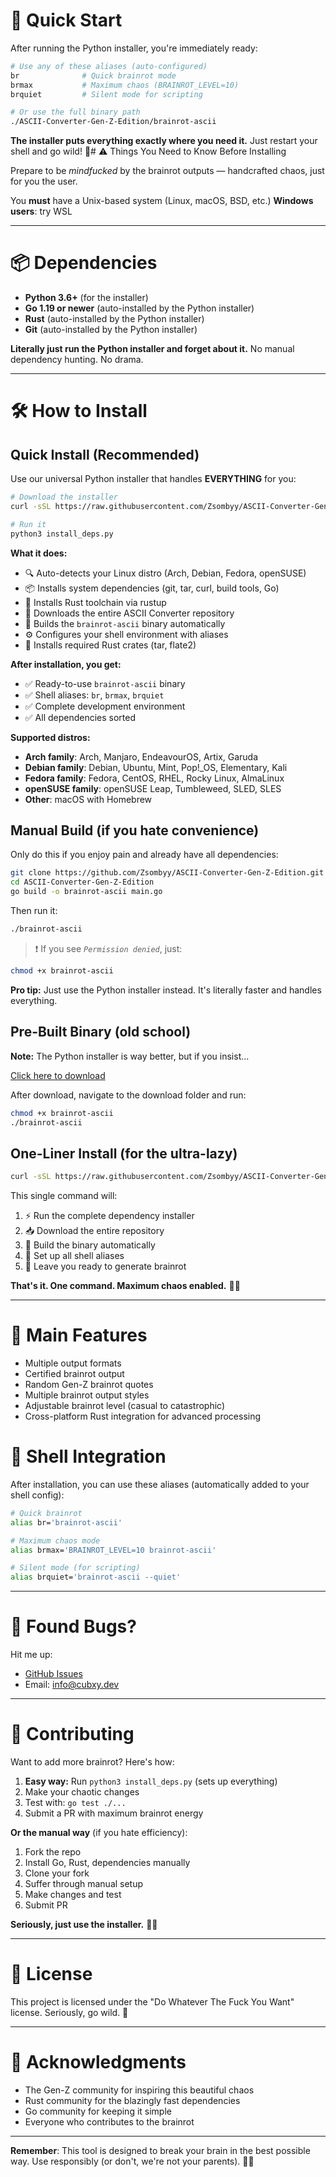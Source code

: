 # 🚀 Quick Start

After running the Python installer, you're immediately ready:

```bash
# Use any of these aliases (auto-configured)
br              # Quick brainrot mode
brmax           # Maximum chaos (BRAINROT_LEVEL=10)
brquiet         # Silent mode for scripting

# Or use the full binary path
./ASCII-Converter-Gen-Z-Edition/brainrot-ascii
```

**The installer puts everything exactly where you need it.** Just restart your shell and go wild! 🎉# ⚠️ Things You Need to Know Before Installing

Prepare to be *mindfucked* by the brainrot outputs — handcrafted chaos, just for you the user.

You **must** have a Unix-based system (Linux, macOS, BSD, etc.)
**Windows users**: try WSL

---

# 📦 Dependencies

* **Python 3.6+** (for the installer)
* **Go 1.19 or newer** (auto-installed by the Python installer)
* **Rust** (auto-installed by the Python installer)
* **Git** (auto-installed by the Python installer)

**Literally just run the Python installer and forget about it.** No manual dependency hunting. No drama.

---

# 🛠️ How to Install

## Quick Install (Recommended)

Use our universal Python installer that handles **EVERYTHING** for you:

```bash
# Download the installer
curl -sSL https://raw.githubusercontent.com/Zsombyy/ASCII-Converter-Gen-Z-Edition/main/install_deps.py -o install_deps.py

# Run it
python3 install_deps.py
```

**What it does:**
- 🔍 Auto-detects your Linux distro (Arch, Debian, Fedora, openSUSE)
- 📦 Installs system dependencies (git, tar, curl, build tools, Go)
- 🦀 Installs Rust toolchain via rustup
- 📂 Downloads the entire ASCII Converter repository
- 🔨 Builds the `brainrot-ascii` binary automatically
- ⚙️ Configures your shell environment with aliases
- 🎯 Installs required Rust crates (tar, flate2)

**After installation, you get:**
- ✅ Ready-to-use `brainrot-ascii` binary
- ✅ Shell aliases: `br`, `brmax`, `brquiet`
- ✅ Complete development environment
- ✅ All dependencies sorted

**Supported distros:**
- **Arch family**: Arch, Manjaro, EndeavourOS, Artix, Garuda
- **Debian family**: Debian, Ubuntu, Mint, Pop!_OS, Elementary, Kali
- **Fedora family**: Fedora, CentOS, RHEL, Rocky Linux, AlmaLinux
- **openSUSE family**: openSUSE Leap, Tumbleweed, SLED, SLES
- **Other**: macOS with Homebrew

## Manual Build (if you hate convenience)

Only do this if you enjoy pain and already have all dependencies:

```bash
git clone https://github.com/Zsombyy/ASCII-Converter-Gen-Z-Edition.git
cd ASCII-Converter-Gen-Z-Edition
go build -o brainrot-ascii main.go
```

Then run it:

```bash
./brainrot-ascii
```

> ❗ If you see *`Permission denied`*, just:

```bash
chmod +x brainrot-ascii
```

**Pro tip:** Just use the Python installer instead. It's literally faster and handles everything.

## Pre-Built Binary (old school)

**Note:** The Python installer is way better, but if you insist...

[Click here to download](https://github.com/Zsombyy/ASCII-Converter-Gen-Z-Edition/releases/download/release/brainrot-ascii)

After download, navigate to the download folder and run:

```bash
chmod +x brainrot-ascii
./brainrot-ascii
```

## One-Liner Install (for the ultra-lazy)

```bash
curl -sSL https://raw.githubusercontent.com/Zsombyy/ASCII-Converter-Gen-Z-Edition/main/install_deps.py | python3
```

This single command will:
1. ⚡ Run the complete dependency installer
2. 📥 Download the entire repository
3. 🔧 Build the binary automatically
4. 🎪 Set up all shell aliases
5. 🚀 Leave you ready to generate brainrot

**That's it. One command. Maximum chaos enabled.** 🧠💥

---

# 🎉 Main Features

* Multiple output formats
* Certified brainrot output
* Random Gen-Z brainrot quotes
* Multiple brainrot output styles
* Adjustable brainrot level (casual to catastrophic)
* Cross-platform Rust integration for advanced processing


# 🚀 Shell Integration

After installation, you can use these aliases (automatically added to your shell config):

```bash
# Quick brainrot
alias br='brainrot-ascii'

# Maximum chaos mode
alias brmax='BRAINROT_LEVEL=10 brainrot-ascii'

# Silent mode (for scripting)
alias brquiet='brainrot-ascii --quiet'
```

---

# 🐛 Found Bugs?

Hit me up:

* [GitHub Issues](https://github.com/Zsombyy/ASCII-Converter-Gen-Z-Edition/issues)
* Email: [info@cubxy.dev](mailto:info@cubxy.dev)

---

# 🤝 Contributing

Want to add more brainrot? Here's how:

1. **Easy way:** Run `python3 install_deps.py` (sets up everything)
2. Make your chaotic changes
3. Test with: `go test ./...`
4. Submit a PR with maximum brainrot energy

**Or the manual way** (if you hate efficiency):
1. Fork the repo  
2. Install Go, Rust, dependencies manually
3. Clone your fork
4. Suffer through manual setup
5. Make changes and test
6. Submit PR

**Seriously, just use the installer.** 🤷‍♂️

---

# 📄 License

This project is licensed under the "Do Whatever The Fuck You Want" license.
Seriously, go wild. 🎉

---

# 🙏 Acknowledgments

* The Gen-Z community for inspiring this beautiful chaos
* Rust community for the blazingly fast dependencies
* Go community for keeping it simple
* Everyone who contributes to the brainrot

---

**Remember**: This tool is designed to break your brain in the best possible way. Use responsibly (or don't, we're not your parents). 🧠💥
